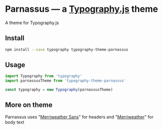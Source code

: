 # Parnassus — a <a href='https://github.com/kyleamathews/typography.js'>Typography.js</a> theme

A theme for Typography.js

## Install
```bash
npm install --save typography typography-theme-parnassus
```
## Usage
```javascript
import Typography from 'typography'
import parnassusTheme from 'typography-theme-parnassus'

const typography = new Typography(parnassusTheme)
```
## More on theme

Parnassus uses "<a href='https://fonts.google.com/specimen/Merriweather+Sans'>Merriweather Sans</a>" for headers and "<a href='https://fonts.google.com/specimen/Merriweather'>Merriweather</a>" for body text
